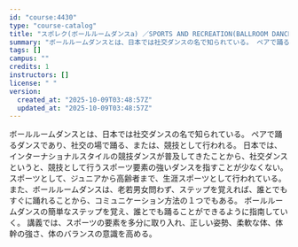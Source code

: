 ```yaml
---
id: "course:4430"
type: "course-catalog"
title: "スポレク(ボールルームダンスa) ／SPORTS AND RECREATION(BALLROOM DANCE (A))"
summary: "ボールルームダンスとは、日本では社交ダンスの名で知られている。 ペアで踊るダンスであり、社交の場で踊る、または、競技として行われる。 日本では、インターナショナルスタイルの競技ダンスが普及してきたことから、社交ダンスというと、競技として行う…"
tags: []
campus: ""
credits: 1
instructors: []
license: " "
version:
  created_at: "2025-10-09T03:48:57Z"
  updated_at: "2025-10-09T03:48:57Z"
---
```


ボールルームダンスとは、日本では社交ダンスの名で知られている。 ペアで踊るダンスであり、社交の場で踊る、または、競技として行われる。 日本では、インターナショナルスタイルの競技ダンスが普及してきたことから、社交ダンスというと、競技として行うスポーツ要素の強いダンスを指すことが少なくない。 スポーツとして、ジュニアから高齢者まで、生涯スポーツとして行われている。 また、ボールルームダンスは、老若男女問わず、ステップを覚えれば、誰とでもすぐに踊れることから、コミュニケーション方法の１つでもある。 ボールルームダンスの簡単なステップを覚え、誰とでも踊ることができるように指南していく。 講義では、スポーツの要素を多分に取り入れ、正しい姿勢、柔軟な体、体幹の強さ、体のバランスの意識を高める。
